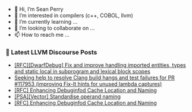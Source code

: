 - 👋 Hi, I’m Sean Perry
- 👀 I’m interested in compilers (c++, COBOL, llvm)
- 🌱 I’m currently learning ...
- 💞️ I’m looking to collaborate on ...
- 📫 How to reach me ...

<!---
s66perry/s66perry is a ✨ special ✨ repository because its `README.md` (this file) appears on your GitHub profile.
You can click the Preview link to take a look at your changes.
--->
### 📕 Latest LLVM Discourse Posts

<!-- DISCOURSE-LLVM:START -->
- [[RFC][DwarfDebug] Fix and improve handling imported entities, types and static local in subprogram and lexical block scopes](https://discourse.llvm.org/t/rfc-dwarfdebug-fix-and-improve-handling-imported-entities-types-and-static-local-in-subprogram-and-lexical-block-scopes/68544#post_5)
- [Seeking help to resolve Clang build hangs and test failures for PR #117953 &lpar;improving Fix-It hints for unused lambda captures&rpar;](https://discourse.llvm.org/t/seeking-help-to-resolve-clang-build-hangs-and-test-failures-for-pr-117953-improving-fix-it-hints-for-unused-lambda-captures/86140#post_1)
- [[RFC] Enhancing Debuginfod Cache Location and Naming](https://discourse.llvm.org/t/rfc-enhancing-debuginfod-cache-location-and-naming/86138#post_4)
- [[PSA][Vector] Standardise operand naming](https://discourse.llvm.org/t/psa-vector-standardise-operand-naming/86114#post_3)
- [[RFC] Enhancing Debuginfod Cache Location and Naming](https://discourse.llvm.org/t/rfc-enhancing-debuginfod-cache-location-and-naming/86138#post_3)
<!-- DISCOURSE-LLVM:END -->
